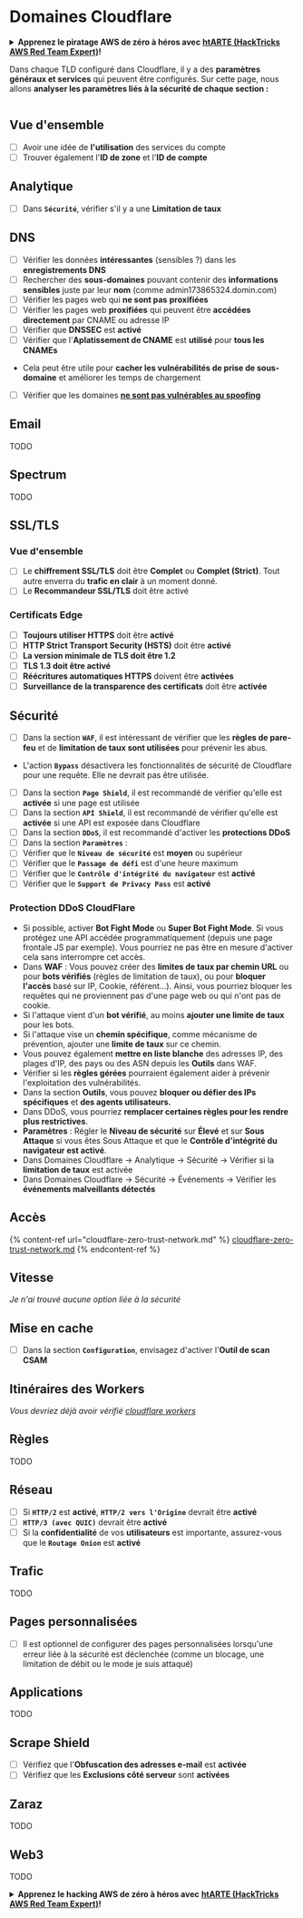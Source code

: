 # Domaines Cloudflare

<details>

<summary><strong>Apprenez le piratage AWS de zéro à héros avec</strong> <a href="https://training.hacktricks.xyz/courses/arte"><strong>htARTE (HackTricks AWS Red Team Expert)</strong></a><strong>!</strong></summary>

Autres moyens de soutenir HackTricks :

* Si vous souhaitez voir votre **entreprise annoncée dans HackTricks** ou **télécharger HackTricks en PDF**, consultez les [**PLANS D'ABONNEMENT**](https://github.com/sponsors/carlospolop)!
* Obtenez le [**merchandising officiel PEASS & HackTricks**](https://peass.creator-spring.com)
* Découvrez [**La Famille PEASS**](https://opensea.io/collection/the-peass-family), notre collection d'[**NFTs exclusifs**](https://opensea.io/collection/the-peass-family)
* **Rejoignez le** 💬 [**groupe Discord**](https://discord.gg/hRep4RUj7f) ou le [**groupe Telegram**](https://t.me/peass) ou **suivez-moi** sur **Twitter** 🐦 [**@carlospolopm**](https://twitter.com/carlospolopm)**.**
* **Partagez vos astuces de piratage en soumettant des PR aux dépôts github** [**HackTricks**](https://github.com/carlospolop/hacktricks) et [**HackTricks Cloud**](https://github.com/carlospolop/hacktricks-cloud).

</details>

Dans chaque TLD configuré dans Cloudflare, il y a des **paramètres généraux et services** qui peuvent être configurés. Sur cette page, nous allons **analyser les paramètres liés à la sécurité de chaque section :**

<figure><img src="../../.gitbook/assets/image (2) (4).png" alt=""><figcaption></figcaption></figure>

## Vue d'ensemble

* [ ] Avoir une idée de **l'utilisation** des services du compte
* [ ] Trouver également l'**ID de zone** et l'**ID de compte**

## Analytique

* [ ] Dans **`Sécurité`**, vérifier s'il y a une **Limitation de taux**

## DNS

* [ ] Vérifier les données **intéressantes** (sensibles ?) dans les **enregistrements DNS**
* [ ] Rechercher des **sous-domaines** pouvant contenir des **informations sensibles** juste par leur **nom** (comme admin173865324.domin.com)
* [ ] Vérifier les pages web qui **ne sont pas** **proxifiées**
* [ ] Vérifier les pages web **proxifiées** qui peuvent être **accédées directement** par CNAME ou adresse IP
* [ ] Vérifier que **DNSSEC** est **activé**
* [ ] Vérifier que l'**Aplatissement de CNAME** est **utilisé** pour **tous les CNAMEs**
* Cela peut être utile pour **cacher les vulnérabilités de prise de sous-domaine** et améliorer les temps de chargement
* [ ] Vérifier que les domaines [**ne sont pas vulnérables au spoofing**](https://book.hacktricks.xyz/network-services-pentesting/pentesting-smtp#mail-spoofing)

## **Email**

TODO

## Spectrum

TODO

## SSL/TLS

### **Vue d'ensemble**

* [ ] Le **chiffrement SSL/TLS** doit être **Complet** ou **Complet (Strict)**. Tout autre enverra du **trafic en clair** à un moment donné.
* [ ] Le **Recommandeur SSL/TLS** doit être activé

### Certificats Edge

* [ ] **Toujours utiliser HTTPS** doit être **activé**
* [ ] **HTTP Strict Transport Security (HSTS)** doit être **activé**
* [ ] **La version minimale de TLS doit être 1.2**
* [ ] **TLS 1.3 doit être activé**
* [ ] **Réécritures automatiques HTTPS** doivent être **activées**
* [ ] **Surveillance de la transparence des certificats** doit être **activée**

## **Sécurité**

* [ ] Dans la section **`WAF`**, il est intéressant de vérifier que les **règles de pare-feu** et de **limitation de taux sont utilisées** pour prévenir les abus.
* L'action **`Bypass`** désactivera les fonctionnalités de sécurité de Cloudflare pour une requête. Elle ne devrait pas être utilisée.
* [ ] Dans la section **`Page Shield`**, il est recommandé de vérifier qu'elle est **activée** si une page est utilisée
* [ ] Dans la section **`API Shield`**, il est recommandé de vérifier qu'elle est **activée** si une API est exposée dans Cloudflare
* [ ] Dans la section **`DDoS`**, il est recommandé d'activer les **protections DDoS**
* [ ] Dans la section **`Paramètres`** :
* [ ] Vérifier que le **`Niveau de sécurité`** est **moyen** ou supérieur
* [ ] Vérifier que le **`Passage de défi`** est d'une heure maximum
* [ ] Vérifier que le **`Contrôle d'intégrité du navigateur`** est **activé**
* [ ] Vérifier que le **`Support de Privacy Pass`** est **activé**

### **Protection DDoS CloudFlare**

* Si possible, activer **Bot Fight Mode** ou **Super Bot Fight Mode**. Si vous protégez une API accédée programmatiquement (depuis une page frontale JS par exemple). Vous pourriez ne pas être en mesure d'activer cela sans interrompre cet accès.
* Dans **WAF** : Vous pouvez créer des **limites de taux par chemin URL** ou pour **bots vérifiés** (règles de limitation de taux), ou pour **bloquer l'accès** basé sur IP, Cookie, référent...). Ainsi, vous pourriez bloquer les requêtes qui ne proviennent pas d'une page web ou qui n'ont pas de cookie.
* Si l'attaque vient d'un **bot vérifié**, au moins **ajouter une limite de taux** pour les bots.
* Si l'attaque vise un **chemin spécifique**, comme mécanisme de prévention, ajouter une **limite de taux** sur ce chemin.
* Vous pouvez également **mettre en liste blanche** des adresses IP, des plages d'IP, des pays ou des ASN depuis les **Outils** dans WAF.
* Vérifier si les **règles gérées** pourraient également aider à prévenir l'exploitation des vulnérabilités.
* Dans la section **Outils**, vous pouvez **bloquer ou défier des IPs spécifiques** et **des agents utilisateurs.**
* Dans DDoS, vous pourriez **remplacer certaines règles pour les rendre plus restrictives**.
* **Paramètres** : Régler le **Niveau de sécurité** sur **Élevé** et sur **Sous Attaque** si vous êtes Sous Attaque et que le **Contrôle d'intégrité du navigateur est activé**.
* Dans Domaines Cloudflare -> Analytique -> Sécurité -> Vérifier si la **limitation de taux** est activée
* Dans Domaines Cloudflare -> Sécurité -> Événements -> Vérifier les **événements malveillants détectés**

## Accès

{% content-ref url="cloudflare-zero-trust-network.md" %}
[cloudflare-zero-trust-network.md](cloudflare-zero-trust-network.md)
{% endcontent-ref %}
## Vitesse

_Je n'ai trouvé aucune option liée à la sécurité_

## Mise en cache

* [ ] Dans la section **`Configuration`**, envisagez d'activer l'**Outil de scan CSAM**

## **Itinéraires des Workers**

_Vous devriez déjà avoir vérifié_ [_cloudflare workers_](./#workers)

## Règles

TODO

## Réseau

* [ ] Si **`HTTP/2`** est **activé**, **`HTTP/2 vers l'Origine`** devrait être **activé**
* [ ] **`HTTP/3 (avec QUIC)`** devrait être **activé**
* [ ] Si la **confidentialité** de vos **utilisateurs** est importante, assurez-vous que le **`Routage Onion`** est **activé**

## **Trafic**

TODO

## Pages personnalisées

* [ ] Il est optionnel de configurer des pages personnalisées lorsqu'une erreur liée à la sécurité est déclenchée (comme un blocage, une limitation de débit ou le mode je suis attaqué)

## Applications

TODO

## Scrape Shield

* [ ] Vérifiez que l'**Obfuscation des adresses e-mail** est **activée**
* [ ] Vérifiez que les **Exclusions côté serveur** sont **activées**

## **Zaraz**

TODO

## **Web3**

TODO

<details>

<summary><strong>Apprenez le hacking AWS de zéro à héros avec</strong> <a href="https://training.hacktricks.xyz/courses/arte"><strong>htARTE (HackTricks AWS Red Team Expert)</strong></a><strong>!</strong></summary>

Autres moyens de soutenir HackTricks :

* Si vous souhaitez voir votre **entreprise annoncée dans HackTricks** ou **télécharger HackTricks en PDF**, consultez les [**PLANS D'ABONNEMENT**](https://github.com/sponsors/carlospolop)!
* Obtenez le [**merchandising officiel PEASS & HackTricks**](https://peass.creator-spring.com)
* Découvrez [**La Famille PEASS**](https://opensea.io/collection/the-peass-family), notre collection d'[**NFTs**](https://opensea.io/collection/the-peass-family) exclusifs
* **Rejoignez le** 💬 [**groupe Discord**](https://discord.gg/hRep4RUj7f) ou le [**groupe telegram**](https://t.me/peass) ou **suivez** moi sur **Twitter** 🐦 [**@carlospolopm**](https://twitter.com/carlospolopm)**.**
* **Partagez vos astuces de hacking en soumettant des PR aux dépôts github** [**HackTricks**](https://github.com/carlospolop/hacktricks) et [**HackTricks Cloud**](https://github.com/carlospolop/hacktricks-cloud).

</details>
